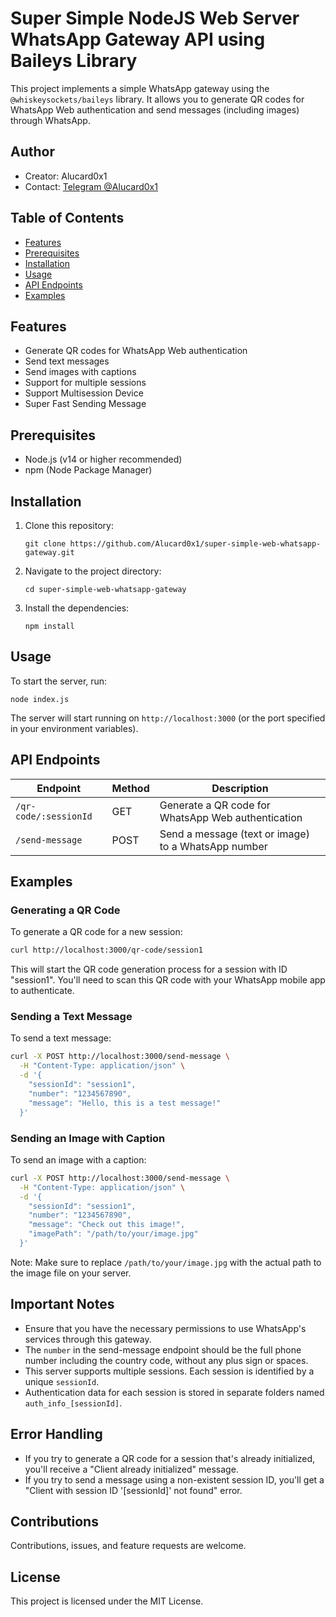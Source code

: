 # Super Simple NodeJS Web Server WhatsApp Gateway API using Baileys Library

This project implements a simple WhatsApp gateway using the `@whiskeysockets/baileys` library. It allows you to generate QR codes for WhatsApp Web authentication and send messages (including images) through WhatsApp.

## Author

- Creator: Alucard0x1
- Contact: [Telegram @Alucard0x1](https://t.me/Alucard0x1)

## Table of Contents

- [Features](#features)
- [Prerequisites](#prerequisites)
- [Installation](#installation)
- [Usage](#usage)
- [API Endpoints](#api-endpoints)
- [Examples](#examples)

## Features

- Generate QR codes for WhatsApp Web authentication
- Send text messages
- Send images with captions
- Support for multiple sessions
- Support Multisession Device
- Super Fast Sending Message

## Prerequisites

- Node.js (v14 or higher recommended)
- npm (Node Package Manager)

## Installation

1. Clone this repository:
   ```
   git clone https://github.com/Alucard0x1/super-simple-web-whatsapp-gateway.git
   ```

2. Navigate to the project directory:
   ```
   cd super-simple-web-whatsapp-gateway
   ```

3. Install the dependencies:
   ```
   npm install
   ```

## Usage

To start the server, run:

```
node index.js
```

The server will start running on `http://localhost:3000` (or the port specified in your environment variables).

## API Endpoints

| Endpoint | Method | Description |
|----------|--------|-------------|
| `/qr-code/:sessionId` | GET | Generate a QR code for WhatsApp Web authentication |
| `/send-message` | POST | Send a message (text or image) to a WhatsApp number |

## Examples

### Generating a QR Code

To generate a QR code for a new session:

```bash
curl http://localhost:3000/qr-code/session1
```

This will start the QR code generation process for a session with ID "session1". You'll need to scan this QR code with your WhatsApp mobile app to authenticate.

### Sending a Text Message

To send a text message:

```bash
curl -X POST http://localhost:3000/send-message \
  -H "Content-Type: application/json" \
  -d '{
    "sessionId": "session1",
    "number": "1234567890",
    "message": "Hello, this is a test message!"
  }'
```

### Sending an Image with Caption

To send an image with a caption:

```bash
curl -X POST http://localhost:3000/send-message \
  -H "Content-Type: application/json" \
  -d '{
    "sessionId": "session1",
    "number": "1234567890",
    "message": "Check out this image!",
    "imagePath": "/path/to/your/image.jpg"
  }'
```

Note: Make sure to replace `/path/to/your/image.jpg` with the actual path to the image file on your server.

## Important Notes

- Ensure that you have the necessary permissions to use WhatsApp's services through this gateway.
- The `number` in the send-message endpoint should be the full phone number including the country code, without any plus sign or spaces.
- This server supports multiple sessions. Each session is identified by a unique `sessionId`.
- Authentication data for each session is stored in separate folders named `auth_info_[sessionId]`.

## Error Handling

- If you try to generate a QR code for a session that's already initialized, you'll receive a "Client already initialized" message.
- If you try to send a message using a non-existent session ID, you'll get a "Client with session ID '[sessionId]' not found" error.

## Contributions

Contributions, issues, and feature requests are welcome.

## License

This project is licensed under the MIT License.
